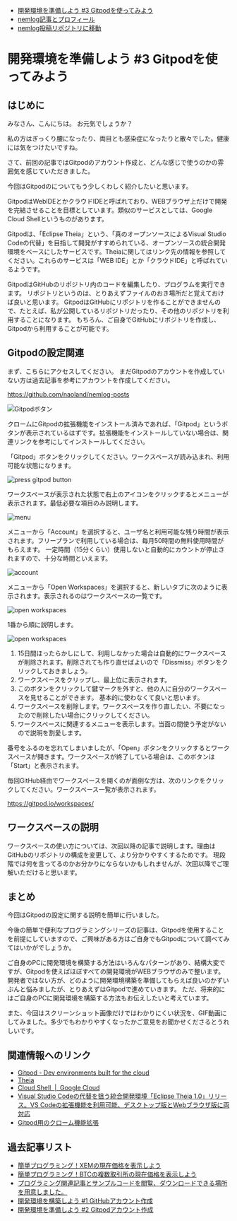 - [開発環境を準備しよう #3 Gitpodを使ってみよう](https://nemlog.nem.social/blog/51637)
- [nemlog記事とプロフィール](https://nemlog.nem.social/profile/5648)
- [nemlog投稿リポジトリに移動](https://github.com/naoland/nemlog-posts)

# 開発環境を準備しよう #3 Gitpodを使ってみよう

## はじめに

みなさん、こんにちは。 お元気でしょうか？

私の方はぎっくり腰になったり、両目とも感染症になったりと散々でした。健康には気をつけたいですね。

さて、前回の記事ではGitpodのアカウント作成と、どんな感じで使うのかの雰囲気を感じていただきました。

今回はGitpodのについてもう少しくわしく紹介したいと思います。

GitpodはWebIDEとかクラウドIDEと呼ばれており、WEBブラウザ上だけで開発を完結させることを目標としています。類似のサービスとしては、Google Cloud Shellというものがあります。

Gitpodは、「Eclipse Theia」という、「真のオープンソースによるVisual Studio Codeの代替」を目指して開発がすすめられている、オープンソースの統合開発環境をベースにしたサービスです。Theiaに関してはリンク先の情報を参照してください。これらのサービスは「WEB IDE」とか「クラウドIDE」と呼ばれているようです。

GitpodはGitHubのリポジトリ内のコードを編集したり、プログラムを実行できます。
リポジトリというのは、とりあえずファイルのおき場所だと覚えておけば良いと思います。
GitpodはGitHubにリポジトリを作ることができませんので、たとえば、私が公開しているリポジトリだったり、その他のリポジトリを利用することになります。
もちろん、ご自身でGitHubにリポジトリを作成し、Gitpodから利用することが可能です。

## Gitpodの設定関連

まず、こちらにアクセスしてください。 まだGitpodのアカウントを作成していない方は過去記事を参考にアカウントを作成してください。

https://github.com/naoland/nemlog-posts

![Gitpodボタン](./images/1.png)

クロームにGitpodの拡張機能をインストール済みであれば、「Gitpod」というボタンが表示されているはずです。拡張機能をインストールしていない場合は、関連リンクを参考にしてインストールしてください。

「Gitpod」ボタンをクリックしてください。ワークスペースが読み込まれ、利用可能な状態になります。

![press gitpod button](./images/2.gif)


ワークスペースが表示された状態で右上のアイコンをクリックするとメニューが表示されます。最低必要な項目のみ説明します。

![menu](./images/3.png)

メニューから「Account」を選択すると、ユーザ名と利用可能な残り時間が表示されます。フリープランで利用している場合は、毎月50時間の無料使用時間がもらえます。
一定時間（15分くらい）使用しないと自動的にカウントが停止されますので、十分な時間といえます。

![account](./images/4.png)

メニューから「Open Workspaces」を選択すると、新しいタブに次のように表示されます。表示されるのはワークスペースの一覧です。

![open workspaces](./images/5.png)

1番から順に説明します。

![open workspaces](./images/6.png)

1. 15日間ほったらかしにして、利用しなかった場合は自動的にワークスペースが削除されます。削除されても作り直せばよいので「Dissmiss」ボタンをクリックしておきましょう。
2. ワークスペースをクリップし、最上位に表示されます。
3. このボタンをクリックして鍵マークを外すと、他の人に自分のワークスペースを見せることができます。 基本的に使わなくて良いと思います。
4. ワークスペースを削除します。ワークスペースを作り直したい、不要になったので削除したい場合にクリックしてください。
5. ワークスペースに関連するメニューを表示します。当面の間使う予定がないので説明を割愛します。

番号をふるのを忘れてしまいましたが、「Open」ボタンをクリックするとワークスペースが開きます。ワークスペースが終了している場合は、このボタンは「Start」と表示されます。

毎回GitHub経由でワークスペースを開くのが面倒な方は、次のリンクをクリックしてください。ワークスペース一覧が表示されます。

https://gitpod.io/workspaces/

## ワークスペースの説明

ワークスペースの使い方については、次回以降の記事で説明します。理由はGitHubのリポジトリの構成を変更して、より分かりやすくするためです。
現段階では何を言ってるのかお分かりにならないかもしれませんが、次回以降でご理解いただけると思います。

## まとめ

今回はGitpodの設定に関する説明を簡単に行いました。

今後の簡単で便利なプログラミングシリーズの記事は、Gitpodを使用することを前提にしていますので、ご興味がある方はご自身でもGitpodについて調べてみてはいかがでしょうか。

ご自身のPCに開発環境を構築する方法はいろんなパターンがあり、結構大変ですが、Gitpodを使えばほぼすべての開発環境がWEBブラウザのみで整います。
開発者ではない方が、どのように開発環境構築を準備してもらえば良いのかずいぶんと悩みましたが、とりあえずはGitpodで進めていきます。
ただ、将来的にはご自身のPCに開発環境を構築する方法もお伝えしたいと考えています。

また、今回はスクリーンショット画像だけではわかりにくい状況を、GIF動画にしてみました。多少でもわかりやすくなったかご意見をお聞かせくださるとうれしいです。

## 関連情報へのリンク

- [Gitpod - Dev environments built for the cloud](http://gitpod.io/)
- [Theia](https://theia-ide.org/)
- [Cloud Shell  |  Google Cloud](https://cloud.google.com/shell?hl=ja)  
- [Visual Studio Codeの代替を狙う統合開発環境「Eclipse Theia 1.0」リリース。VS Codeの拡張機能を利用可能、デスクトップ版とWebブラウザ版に両対応](bit.ly/38OqPCy) 
- [Gitpod用のクローム機能拡張](https://chrome.google.com/webstore/search/gitpod?hl=ja) 



## 過去記事リスト

- [簡単プログラミング！XEMの現在価格を表示しよう](https://nemlog.nem.social/blog/51387)
- [簡単プログラミング！BTCの複数取引所の現在価格を表示しよう](https://nemlog.nem.social/blog/51408)
- [プログラミング関連記事とサンプルコードを閲覧、ダウンロードできる場所を用意しました。](https://nemlog.nem.social/blog/51549)
- [開発環境を構築しよう #1 GitHubアカウント作成](https://nemlog.nem.social/blog_edit/51589)
- [開発環境を準備しよう #2 Gitpodアカウント作成](https://nemlog.nem.social/blog/51600)

